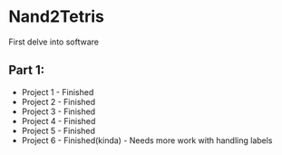 # Nand2Tetris

First delve into software
 

## Part 1:

* Project 1 - Finished
* Project 2 - Finished
* Project 3 - Finished
* Project 4 - Finished
* Project 5 - Finished
* Project 6 - Finished(kinda) - Needs more work with handling labels
